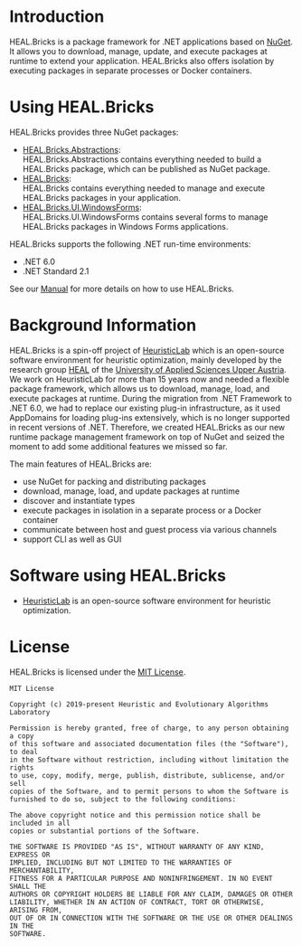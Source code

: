 # Introduction
HEAL.Bricks is a package framework for .NET applications based on [NuGet](https://nuget.org). It allows you to download, manage, update, and execute packages at runtime to extend your application. HEAL.Bricks also offers isolation by executing packages in separate processes or Docker containers.


# Using HEAL.Bricks
HEAL.Bricks provides three NuGet packages:
 * [HEAL.Bricks.Abstractions](https://www.nuget.org/packages/HEAL.Bricks.Abstractions):<br/>
   HEAL.Bricks.Abstractions contains everything needed to build a HEAL.Bricks package, which can be published as NuGet package.
 * [HEAL.Bricks](https://www.nuget.org/packages/HEAL.Bricks):<br/>
   HEAL.Bricks contains everything needed to manage and execute HEAL.Bricks packages in your application.
 * [HEAL.Bricks.UI.WindowsForms](https://www.nuget.org/packages/HEAL.Bricks.UI.WindowsForms):<br/>
   HEAL.Bricks.UI.WindowsForms contains several forms to manage HEAL.Bricks packages in Windows Forms applications.

HEAL.Bricks supports the following .NET run-time environments:
 * .NET 6.0
 * .NET Standard 2.1

See our [Manual](docs/Manual.md) for more details on how to use HEAL.Bricks.


# Background Information
HEAL.Bricks is a spin-off project of [HeuristicLab](https://dev.heuristiclab.com) which is an open-source software environment for heuristic optimization, mainly developed by the research group [HEAL](https://heal.heuristiclab.com) of the [University of Applied Sciences Upper Austria](https://www.fh-ooe.at/en). We work on HeuristicLab for more than 15 years now and needed a flexible package framework, which allows us to download, manage, load, and execute packages at runtime. During the migration from .NET Framework to .NET 6.0, we had to replace our existing plug-in infrastructure, as it used AppDomains for loading plug-ins extensively, which is no longer supported in recent versions of .NET. Therefore, we created HEAL.Bricks as our new runtime package management framework on top of NuGet and seized the moment to add some additional features we missed so far.

The main features of HEAL.Bricks are:
 * use NuGet for packing and distributing packages
 * download, manage, load, and update packages at runtime
 * discover and instantiate types
 * execute packages in isolation in a separate process or a Docker container
 * communicate between host and guest process via various channels
 * support CLI as well as GUI


# Software using HEAL.Bricks
* [HeuristicLab](https://dev.heuristiclab.com) is an open-source software environment for heuristic optimization. 


# License
HEAL.Bricks is licensed under the [MIT License](LICENSE.txt).

```
MIT License

Copyright (c) 2019-present Heuristic and Evolutionary Algorithms Laboratory

Permission is hereby granted, free of charge, to any person obtaining a copy
of this software and associated documentation files (the "Software"), to deal
in the Software without restriction, including without limitation the rights
to use, copy, modify, merge, publish, distribute, sublicense, and/or sell
copies of the Software, and to permit persons to whom the Software is
furnished to do so, subject to the following conditions:

The above copyright notice and this permission notice shall be included in all
copies or substantial portions of the Software.

THE SOFTWARE IS PROVIDED "AS IS", WITHOUT WARRANTY OF ANY KIND, EXPRESS OR
IMPLIED, INCLUDING BUT NOT LIMITED TO THE WARRANTIES OF MERCHANTABILITY,
FITNESS FOR A PARTICULAR PURPOSE AND NONINFRINGEMENT. IN NO EVENT SHALL THE
AUTHORS OR COPYRIGHT HOLDERS BE LIABLE FOR ANY CLAIM, DAMAGES OR OTHER
LIABILITY, WHETHER IN AN ACTION OF CONTRACT, TORT OR OTHERWISE, ARISING FROM,
OUT OF OR IN CONNECTION WITH THE SOFTWARE OR THE USE OR OTHER DEALINGS IN THE
SOFTWARE.
```